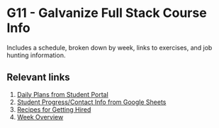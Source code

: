 # G11 - Galvanize Full Stack Course Info

Includes a schedule, broken down by week, links to exercises, and job hunting information.

## Relevant links

1. [Daily Plans from Student Portal](https://students.galvanize.com/cohorts/15/daily_plans)
1. [Student Progress/Contact Info from Google Sheets](https://docs.google.com/a/galvanize.com/spreadsheets/d/1A4EOIP33RjRiUI5YKdyxxx5hF7mEqjNHX-sDfsABPlo)
1. [Recipes for Getting Hired](https://github.com/gSchool/g11-course-info/blob/master/getting-employed.md)
1. [Week Overview](https://github.com/gSchool/g11-course-info/blob/master/week-overview.md)
